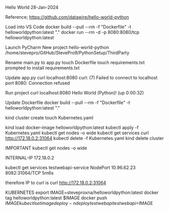 Hello World
28-Jan-2024

Reference;
https://github.com/datawire/hello-world-python

Load into VS Code
docker build --pull --rm -f "Dockerfile" -t helloworldpython:latest "."
docker run --rm -d -p 8080:8080/tcp helloworldpython:latest 


Launch PyCharm
New project
hello-world-python
/home/stevepro/GitHub/StevePro9/PythonSetup/ThirdParty


Rename main.py to app.py
touch Dockerfile
touch requirements.txt
prompted to install requirements.txt


Update app.py
curl localhost:8080
curl: (7) Failed to connect to localhost port 8080: Connection refused

Run project
curl localhost:8080
Hello World (Python)! (up 0:00:32)

Update Dockerfile
docker build --pull --rm -f "Dockerfile" -t helloworldpython:latest "." 


kind cluster create
touch Kubernetes.yaml

kind load docker-image helloworldpython:latest
kubectl apply -f Kubernetes.yaml
kubectl get nodes -o wide
kubectl get services
curl http://172.18.0.2:31064
kubectl delete -f Kubernetes.yaml
kind delete cluster

IMPORTANT
kubectl get nodes -o wide

INTERNAL-IP
172.18.0.2

kubectl get services
testwebapi-service   NodePort    10.96.62.23   <none>        8082:31064/TCP   5m6s

therefore IP to curl is
curl http://172.18.0.2:31064


KUBERNETES
export IMAGE=steveproxna/helloworldpython:latest
docker tag helloworldpython:latest $IMAGE
docker push $IMAGE
kubectl set image deploy -n deploy testwebapi testwebapi=$IMAGE